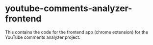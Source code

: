 # youtube-comments-analyzer-frontend
This contains the code for the frontend app (chrome extension) for the YouTube comments analyzer project.
